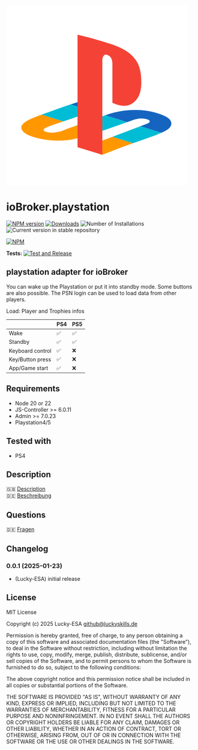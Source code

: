 ![Logo](admin/playstation.png)

# ioBroker.playstation

[![NPM version](https://img.shields.io/npm/v/ioBroker.playstation.svg)](https://www.npmjs.com/package/ioBroker.playstation)
[![Downloads](https://img.shields.io/npm/dm/ioBroker.playstation.svg)](https://www.npmjs.com/package/ioBroker.playstation)
![Number of Installations](https://iobroker.live/badges/playstation-installed.svg)
![Current version in stable repository](https://iobroker.live/badges/playstation-stable.svg)

[![NPM](https://nodei.co/npm/ioBroker.playstation.png?downloads=true)](https://nodei.co/npm/ioBroker.playstation/)

**Tests:** [![Test and Release](https://github.com/Lucky-ESA/ioBroker.playstation/actions/workflows/test-and-release.yml/badge.svg)](https://github.com/Lucky-ESA/ioBroker.playstation/actions/workflows/test-and-release.yml)

## playstation adapter for ioBroker

You can wake up the Playstation or put it into standby mode. Some buttons are also possible. The PSN login can be used to load data from other players.

Load: Player and Trophies infos

|                  | PS4 | PS5 |
| ---------------- | --- | --- |
| Wake             | ✅  | ✅  |
| Standby          | ✅  | ✅  |
| Keyboard control | ✅  | ❌  |
| Key/Button press | ✅  | ❌  |
| App/Game start   | ✅  | ❌  |

## Requirements

- Node 20 or 22
- JS-Controller >= 6.0.11
- Admin >= 7.0.23
- Playstation4/5

## Tested with

- PS4

## Description

🇬🇧 [Description](/docs/en/README.md)</br>
🇩🇪 [Beschreibung](/docs/de/README.md)

## Questions

🇩🇪 [Fragen]()

## Changelog

<!--
    Placeholder for the next version (at the beginning of the line):
    ### **WORK IN PROGRESS**
-->

### 0.0.1 (2025-01-23)

- (Lucky-ESA) initial release

## License

MIT License

Copyright (c) 2025 Lucky-ESA <github@luckyskills.de>

Permission is hereby granted, free of charge, to any person obtaining a copy
of this software and associated documentation files (the "Software"), to deal
in the Software without restriction, including without limitation the rights
to use, copy, modify, merge, publish, distribute, sublicense, and/or sell
copies of the Software, and to permit persons to whom the Software is
furnished to do so, subject to the following conditions:

The above copyright notice and this permission notice shall be included in all
copies or substantial portions of the Software.

THE SOFTWARE IS PROVIDED "AS IS", WITHOUT WARRANTY OF ANY KIND, EXPRESS OR
IMPLIED, INCLUDING BUT NOT LIMITED TO THE WARRANTIES OF MERCHANTABILITY,
FITNESS FOR A PARTICULAR PURPOSE AND NONINFRINGEMENT. IN NO EVENT SHALL THE
AUTHORS OR COPYRIGHT HOLDERS BE LIABLE FOR ANY CLAIM, DAMAGES OR OTHER
LIABILITY, WHETHER IN AN ACTION OF CONTRACT, TORT OR OTHERWISE, ARISING FROM,
OUT OF OR IN CONNECTION WITH THE SOFTWARE OR THE USE OR OTHER DEALINGS IN THE
SOFTWARE.
